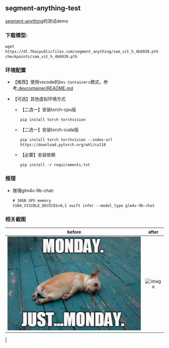 ## segment-anything-test

[segment-anything](https://github.com/facebookresearch/segment-anything)的测试demo

### 下载模型:
```shell
wget https://dl.fbaipublicfiles.com/segment_anything/sam_vit_h_4b8939.pth checkpoints/sam_vit_h_4b8939.pth
```


### 环境配置
- 【推荐】使用vscode的`Dev Containers`模式，参考[.devcontainer/README.md](.devcontainer/README.md)

- 【可选】其他虚拟环境方式
    - 【二选一】安装torch-cpu版
        ```shell
        pip install torch torchvision
        ```
    - 【二选一】安装torch-cuda版
        ```shell
        pip install torch torchvision --index-url https://download.pytorch.org/whl/cu118
        ```
    - 【必要】安装依赖
        ```shell
        pip install -r requirements.txt
        ```

### 推理
- 推理glm4v-9b-chat:
  ```shell
  # 30GB GPU memory
  CUDA_VISIBLE_DEVICES=0,1 swift infer --model_type glm4v-9b-chat
  ```

### 相关截图
|before|after|
|:------:|:------:|
|![test.png](test.png)|![image](https://github.com/Samge0/segment-anything-test/assets/17336101/96853a1c-02e3-42bf-9fb6-ce9d32315857)
|
